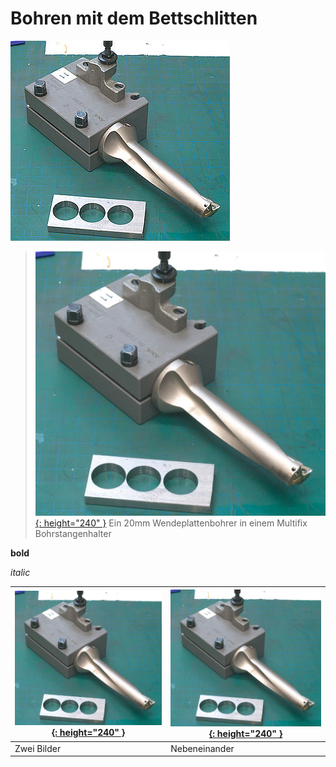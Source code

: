 # Bohren mit dem Bettschlitten

[![Mit seperatem Thumbnail](/docs/assets/images/drilling_with_carriage/thumb/indexable_drill.jpg)](/docs/assets/images/drilling_with_carriage/indexable_drill.jpg)

>[![kleiner skaliert](/docs/assets/images/drilling_with_carriage/indexable_drill.jpg){: height="240" }](/docs/assets/images/drilling_with_carriage/indexable_drill.jpg)
> Ein 20mm Wendeplattenbohrer in einem Multifix Bohrstangenhalter

**bold**

*italic*

| [![kleiner skaliert](/docs/assets/images/drilling_with_carriage/indexable_drill.jpg){: height="240" }](/docs/assets/images/drilling_with_carriage/indexable_drill.jpg) | [![kleiner skaliert](/docs/assets/images/drilling_with_carriage/indexable_drill.jpg){: height="240" }](/docs/assets/images/drilling_with_carriage/indexable_drill.jpg) |
|---------|-----------|
|Zwei Bilder|Nebeneinander|

